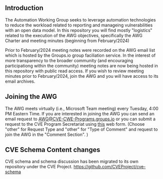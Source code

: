 ## Introduction

The Automation Working Group seeks to leverage automation technologies to reduce the workload related to reporting and manageing vulnerabilities with an open data model.   In this repository you will find mostly "logistics" related to the execution of the AWG objectives, specifically the AWG Charter and meeting minutes (beginning from February/2024)  

Prior to February/2024 meeting notes were recorded on the AWG email list which is hosted by the Groups.io group faciliation service.  In the interest of more transparency to the broader community (and encouraging participationg within the community) meeting notes are now being hosted in this repository with public read access.  If you wish to review meeting minutes prior to February/2024, join the AWG and you will have access to its email archives.   

## Joining the AWG

The AWG meets virtually (i.e., Microsoft Team meeting) every Tuesday, 4:00 PM Eastern Time.  If you are interested in joining the AWG you can send an email request to AWG@CVE-CWE-Programs.groups.io or you can submit a request to the CVE Program Secretariat using [this](https://cveform.mitre.org/) web form.  (Choose "other" for Request Type and "other" for "Type of Comment" and request to join the AWG in the "Comment Section". )

## CVE Schema Content changes

CVE schema and schema discussion has been migrated to its own repository under the CVE Project.
https://github.com/CVEProject/cve-schema
